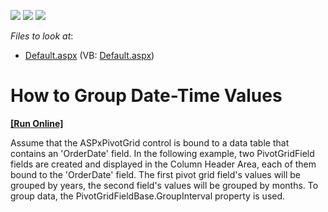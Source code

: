 <!-- default badges list -->
![](https://img.shields.io/endpoint?url=https://codecentral.devexpress.com/api/v1/VersionRange/128577496/21.2.3%2B)
[![](https://img.shields.io/badge/Open_in_DevExpress_Support_Center-FF7200?style=flat-square&logo=DevExpress&logoColor=white)](https://supportcenter.devexpress.com/ticket/details/E1875)
[![](https://img.shields.io/badge/📖_How_to_use_DevExpress_Examples-e9f6fc?style=flat-square)](https://docs.devexpress.com/GeneralInformation/403183)
<!-- default badges end -->
<!-- default file list -->
*Files to look at*:

* [Default.aspx](./CS/ASPxPivotGrid_GroupDateTimeValues/Default.aspx) (VB: [Default.aspx](./VB/ASPxPivotGrid_GroupDateTimeValues/Default.aspx))
<!-- default file list end -->
# How to Group Date-Time Values
<!-- run online -->
**[[Run Online]](https://codecentral.devexpress.com/e1875/)**
<!-- run online end -->


<p>Assume that the ASPxPivotGrid control is bound to a data table that contains an 'OrderDate' field. In the following example, two PivotGridField fields are created and displayed in the Column Header Area, each of them bound to the 'OrderDate' field. The first pivot grid field's values will be grouped by years, the second field's values will be grouped by months. To group data, the PivotGridFieldBase.GroupInterval property is used.</p>

<br/>


